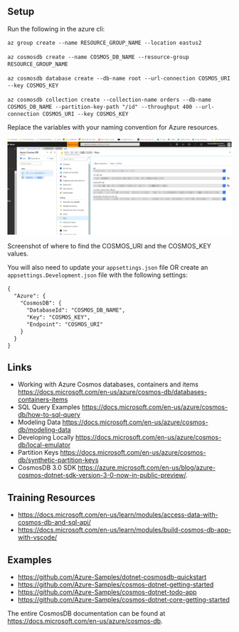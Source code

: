 ﻿## Setup

Run the following in the azure cli:

```
az group create --name RESOURCE_GROUP_NAME --location eastus2

az cosmosdb create --name COSMOS_DB_NAME --resource-group RESOURCE_GROUP_NAME

az cosmosdb database create --db-name root --url-connection COSMOS_URI --key COSMOS_KEY

az cosmosdb collection create --collection-name orders --db-name COSMOS_DB_NAME --partition-key-path "/id" --throughput 400 --url-connection COSMOS_URI --key COSMOS_KEY
```
Replace the variables with your naming convention for Azure resources.

![alt text](2018-12-12_11-23-48.png)

Screenshot of where to find the COSMOS_URI and the COSMOS_KEY values.

You will also need to update your `appsettings.json` file OR create an `appsettings.Development.json` file with the following settings:

```
{  
  "Azure": {
    "CosmosDB": {
      "DatabaseId": "COSMOS_DB_NAME",
      "Key": "COSMOS_KEY",
      "Endpoint": "COSMOS_URI"
    }
  }
}
```


## Links

- Working with Azure Cosmos databases, containers and items https://docs.microsoft.com/en-us/azure/cosmos-db/databases-containers-items
- SQL Query Examples https://docs.microsoft.com/en-us/azure/cosmos-db/how-to-sql-query
- Modeling Data https://docs.microsoft.com/en-us/azure/cosmos-db/modeling-data
- Developing Locally https://docs.microsoft.com/en-us/azure/cosmos-db/local-emulator
- Partition Keys https://docs.microsoft.com/en-us/azure/cosmos-db/synthetic-partition-keys
- CosmosDB 3.0 SDK https://azure.microsoft.com/en-us/blog/azure-cosmos-dotnet-sdk-version-3-0-now-in-public-preview/.

## Training Resources

- https://docs.microsoft.com/en-us/learn/modules/access-data-with-cosmos-db-and-sql-api/
- https://docs.microsoft.com/en-us/learn/modules/build-cosmos-db-app-with-vscode/

## Examples 

- https://github.com/Azure-Samples/dotnet-cosmosdb-quickstart
- https://github.com/Azure-Samples/cosmos-dotnet-getting-started
- https://github.com/Azure-Samples/cosmos-dotnet-todo-app
- https://github.com/Azure-Samples/cosmos-dotnet-core-getting-started

The entire CosmosDB documentation can be found at https://docs.microsoft.com/en-us/azure/cosmos-db.
